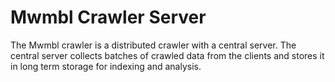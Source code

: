Mwmbl Crawler Server
====================

The Mwmbl crawler is a distributed crawler with a central server. The central server collects batches of crawled data
from the clients and stores it in long term storage for indexing and analysis.
